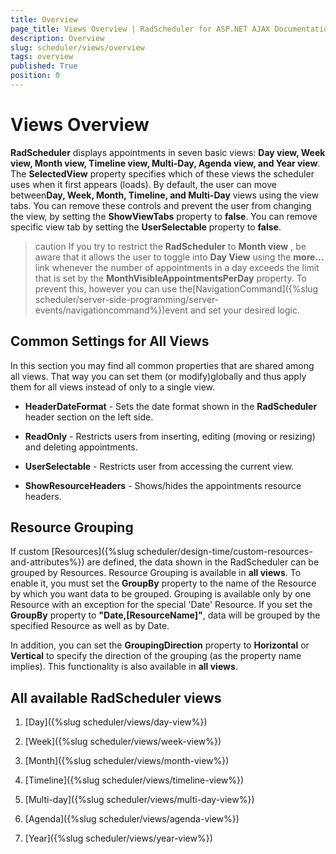 ```yaml
---
title: Overview
page_title: Views Overview | RadScheduler for ASP.NET AJAX Documentation
description: Overview
slug: scheduler/views/overview
tags: overview
published: True
position: 0
---
```


# Views Overview



**RadScheduler** displays appointments in seven basic views: **Day view, Week view, Month view, Timeline view, Multi-Day, Agenda view, and Year view**. The **SelectedView** property specifies which of these views the scheduler uses when it first appears (loads). By default, the user can move between**Day, Week, Month, Timeline, and Multi-Day** views using the view tabs. You can remove these controls and prevent the user from changing the view, by setting the **ShowViewTabs** property to **false**. You can remove specific view tab by setting the **UserSelectable** property to **false**.

>caution If you try to restrict the **RadScheduler** to **Month view** , be aware that it allows the user to toggle into **Day View** using the **more...** link whenever the number of appointments in a day exceeds the limit that is set by the **MonthVisibleAppointmentsPerDay** property. To prevent this, however you can use the[NavigationCommand]({%slug scheduler/server-side-programming/server-events/navigationcommand%})event and set your desired logic.
>


## Common Settings for All Views

In this section you may find all common properties that are shared among all views. That way you can set them (or modify)globally and thus apply them for all views instead of only to a single view.

* **HeaderDateFormat** - Sets the date format shown in the **RadScheduler** header section on the left side.

* **ReadOnly** - Restricts users from inserting, editing (moving or resizing) and deleting appointments.

* **UserSelectable** - Restricts user from accessing the current view.

* **ShowResourceHeaders** - Shows/hides the appointments resource headers.

## Resource Grouping

If custom [Resources]({%slug scheduler/design-time/custom-resources-and-attributes%}) are defined, the data shown in the RadScheduler can be grouped by Resources. Resource Grouping is available in **all views**. To enable it, you must set the **GroupBy** property to the name of the Resource by which you want data to be grouped. Grouping is available only by one Resource with an exception for the special 'Date' Resource. If you set the **GroupBy** property to **"Date,[ResourceName]"**, data will be grouped by the specified Resource as well as by Date.

In addition, you can set the **GroupingDirection** property to **Horizontal** or **Vertical** to specify the direction of the grouping (as the property name implies). This functionality is also available in **all views**.

## All available RadScheduler views

1. [Day]({%slug scheduler/views/day-view%})

1. [Week]({%slug scheduler/views/week-view%})

1. [Month]({%slug scheduler/views/month-view%})

1. [Timeline]({%slug scheduler/views/timeline-view%})

1. [Multi-day]({%slug scheduler/views/multi-day-view%})

1. [Agenda]({%slug scheduler/views/agenda-view%})

1. [Year]({%slug scheduler/views/year-view%})
